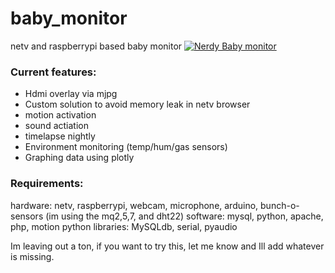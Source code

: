 # baby_monitor
netv and raspberrypi based baby monitor
[![Nerdy Baby monitor](http://i3.ytimg.com/vi/h77OJGggoXA/hqdefault.jpg)](https://www.youtube.com/watch?v=h77OJGggoXA)

### Current features:
- Hdmi overlay via mjpg
- Custom solution to avoid memory leak in netv browser
- motion activation
- sound actiation
- timelapse nightly
- Environment monitoring (temp/hum/gas sensors)
- Graphing data using plotly

### Requirements:
hardware: netv, raspberrypi, webcam, microphone, arduino, bunch-o-sensors (im using the mq2,5,7, and dht22)
software: mysql, python, apache, php, motion
python libraries: MySQLdb, serial, pyaudio


Im leaving out a ton, if you want to try this, let me know and Ill add whatever is missing.
